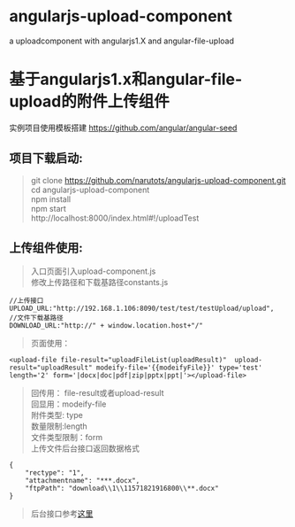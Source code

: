 # angularjs-upload-component
a uploadcomponent with angularjs1.X and angular-file-upload

基于angularjs1.x和angular-file-upload的附件上传组件 
==================================================
实例项目使用模板搭建 https://github.com/angular/angular-seed   

项目下载启动:<br>
--
 >git clone https://github.com/narutots/angularjs-upload-component.git<br>
 >cd angularjs-upload-component<br>
 >npm install<br>
 >npm start<br>
 >http://localhost:8000/index.html#!/uploadTest<br>
 
上传组件使用:<br>
--
>入口页面引入upload-component.js<br>
>修改上传路径和下载基路径constants.js
```
//上传接口
UPLOAD_URL:"http://192.168.1.106:8090/test/test/testUpload/upload",  
//文件下载基路径
DOWNLOAD_URL:"http://" + window.location.host+"/"				 
```
>页面使用：
```
<upload-file file-result="uploadFileList(uploadResult)"  upload-result="uploadResult" modeify-file='{{modeifyFile}}' type='test' length='2' form='|docx|doc|pdf|zip|pptx|ppt|'></upload-file>
```
> 回传用： file-result或者upload-result<br> 
>回显用：modeify-file <br> 
>附件类型: type<br> 
>数量限制:length<br> 
>文件类型限制：form<br> 
>上传文件后台接口返回数据格式
```
{
	"rectype": "1",
	"attachmentname": "***.docx",
	"ftpPath": "download\\1\\11571821916800\\**.docx"
}
```
>后台接口参考[这里](https://blog.csdn.net/narutots/article/details/78481475)

 
 

